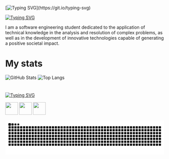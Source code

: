 [![Typing SVG](https://readme-typing-svg.demolab.com?font=Fira+Code&weight=900&size=30&pause=1000&color=9444F4&width=435&lines=Hello%2C+I'm+Vit%C3%B3ria+Ris%C3%A9rio.)](https://git.io/typing-svg)

[![Typing SVG](https://readme-typing-svg.demolab.com?font=Fira+Code&weight=900&size=25&pause=999&color=9444F4&width=435&lines=%F0%9F%A7%99%F0%9F%8F%BB%E2%80%8D%E2%99%80%EF%B8%8F%7C+About+me)](https://git.io/typing-svg)

I am a software engineering student dedicated to the application of technical knowledge in the analysis and resolution of complex problems, as well as in the development of innovative technologies capable of generating a positive societal impact.

#  My stats

![GitHub Stats](https://github-readme-stats.vercel.app/api?username=vitoriariserio&theme=midnight-purple)
![Top Langs](https://github-readme-stats.vercel.app/api/top-langs/?username=vitoriariserio&layout=compact&theme=midnight-purple)


# 

[![Typing SVG](https://readme-typing-svg.demolab.com?font=Fira+Code&weight=900&size=25&pause=1000&color=9444F4&width=435&lines=%F0%9F%9B%A0%EF%B8%8F+%7C+Technologies)](https://git.io/typing-svg)


<p align="left">
  <img src="https://cdn.jsdelivr.net/gh/devicons/devicon/icons/html5/html5-original.svg" width="40" height="40"/>
  <img src="https://cdn.jsdelivr.net/gh/devicons/devicon@latest/icons/git/git-plain.svg" width="40" height="40" />
  <img src="https://cdn.jsdelivr.net/gh/devicons/devicon/icons/python/python-original.svg" width="40" height="40"/>
</p>



<picture align="center">
  <source media="(prefers-color-scheme: dark)" srcset="https://raw.githubusercontent.com/vitoriariserio/vitoriariserio/output/github-contribution-grid-snake-dark.svg">
  <source media="(prefers-color-scheme: light)" srcset="https://raw.githubusercontent.com/vitoriariserio/vitoriariserio/output/github-contribution-grid-snake-dark.svg">
  <img align="center" alt="github contribution grid snake animation" src="https://raw.githubusercontent.com/vitoriariserio/vitoriariserio/output/github-contribution-grid-snake-dark.svg"> 
</picture>
